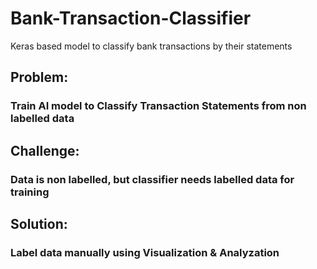 # Bank-Transaction-Classifier
Keras based model to classify bank transactions by their statements

## Problem:
### Train AI model to Classify Transaction Statements from non labelled data

## Challenge:
### Data is non labelled, but classifier needs labelled data for training

## Solution:
### Label data manually using Visualization & Analyzation
